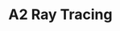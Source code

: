 ---
layout: project
title:  "A2 Ray Tracing"
thumbnail: A2.png
link: https://github.com/santochaoya/COSC363-Ray_Tracing_OpenGL
category: p3
---